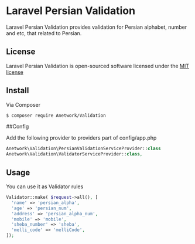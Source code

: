 # Laravel Persian Validation

Laravel Persian Validation provides validation for Persian alphabet, number and etc, that related to Persian.

## License

Laravel Persian Validation is open-sourced software licensed under the [MIT license](http://opensource.org/licenses/MIT)

## Install

Via Composer

``` bash
$ composer require Anetwork/Validation
```

##Config

Add the following provider to providers part of config/app.php
``` php
Anetwork\Validation\PersianValidationServiceProvider::class
Anetwork\Validation\ValidatorServiceProvider::class,

```

## Usage

You can use it as Validator rules

``` php
Validator::make( $request->all(), [
  'name' => 'persian_alpha',
  'age' => 'persian_num',
  'address' => 'persian_alpha_num',
  'mobile' => 'mobile',
  'sheba_number' => 'sheba',
  'melli_code' => 'melliCode',
]);
```
